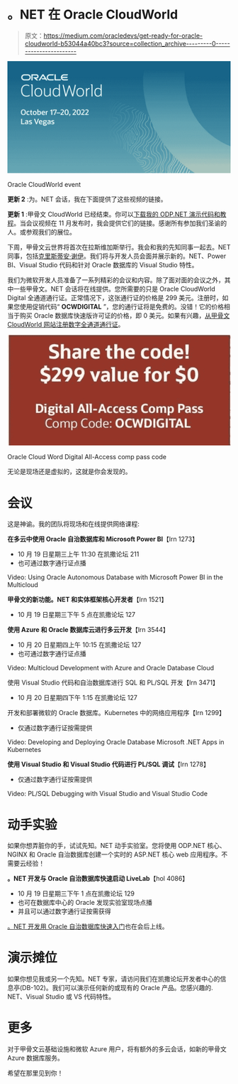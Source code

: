 # 。NET 在 Oracle CloudWorld

> 原文：<https://medium.com/oracledevs/get-ready-for-oracle-cloudworld-b53044a40bc3?source=collection_archive---------0----------------------->

![](img/6ea3f926f0d229730786552188dfe053.png)

Oracle CloudWorld event

**更新 2** :为。NET 会话，我在下面提供了这些视频的链接。

**更新 1** :甲骨文 CloudWorld 已经结束。你可以[下载我的 ODP.NET 演示代码和教程](https://github.com/oracle/dotnet-db-samples/tree/master/session-demos/2022/oracle-cloudworld)。当会议视频在 11 月发布时，我会提供它们的链接。感谢所有参加我们圣谕的人。或参观我们的展位。

下周，甲骨文云世界将首次在拉斯维加斯举行。我会和我的先知同事一起去。NET 同事，包括[克里斯蒂安·谢伊](/@christian.shay)。我们将与开发人员会面并展示新的。NET、Power BI、Visual Studio 代码和针对 Oracle 数据库的 Visual Studio 特性。

我们为微软开发人员准备了一系列精彩的会议和内容。除了面对面的会议之外，其中一些甲骨文。NET 会话将在线提供。您所需要的只是 Oracle CloudWorld Digital 全通道通行证。正常情况下，这张通行证的价格是 299 美元。注册时，如果您使用促销代码“ **OCWDIGITAL** ”，您的通行证将是免费的。没错！它的价格相当于购买 Oracle 数据库快速版许可证的价格，即 0 美元。如果有兴趣，[从甲骨文 CloudWorld 网站注册数字全通道通行证](https://www.oracle.com/cloudworld/register/)。

![](img/d2655ff235978bdf1a22ad013e338b8b.png)

Oracle Cloud Word Digital All-Access comp pass code

无论是现场还是虚拟的，这就是你会发现的。

# 会议

这是神谕。我的团队将现场和在线提供网络课程:

**在多云中使用 Oracle 自治数据库和 Microsoft Power BI**【lrn 1273】

*   10 月 19 日星期三上午 11:30 在凯撒论坛 211
*   也可通过数字通行证点播

Video: Using Oracle Autonomous Database with Microsoft Power BI in the Multicloud

**甲骨文的新功能。NET 和实体框架核心开发者**【lrn 1521】

*   10 月 19 日星期三下午 5 点在凯撒论坛 127

**使用 Azure 和 Oracle 数据库云进行多云开发**【lrn 3544】

*   10 月 20 日星期四上午 10:15 在凯撒论坛 127
*   也可通过数字通行证点播

Video: Multicloud Development with Azure and Oracle Database Cloud

使用 Visual Studio 代码和自治数据库进行 SQL 和 PL/SQL 开发【lrn 3471】

*   10 月 20 日星期四下午 1:15 在凯撒论坛 127

开发和部署微软的 Oracle 数据库。Kubernetes 中的网络应用程序【lrn 1299】

*   仅通过数字通行证按需提供

Video: Developing and Deploying Oracle Database Microsoft .NET Apps in Kubernetes

**使用 Visual Studio 和 Visual Studio 代码进行 PL/SQL 调试**【lrn 1278】

*   仅通过数字通行证按需提供

Video: PL/SQL Debugging with Visual Studio and Visual Studio Code

# 动手实验

如果你想弄脏你的手，试试先知。NET 动手实验室。您将使用 ODP.NET 核心、NGINX 和 Oracle 自治数据库创建一个实时的 ASP.NET 核心 web 应用程序。不需要云经验！

**。NET 开发与 Oracle 自治数据库快速启动 LiveLab**【hol 4086】

*   10 月 19 日星期三下午 1 点在凯撒论坛 129
*   也可在数据库中心的 Oracle 发现实验室现场点播
*   并且可以通过数字通行证按需获得

[。NET 开发用 Oracle 自治数据库快速入门](https://apexapps.oracle.com/pls/apex/dbpm/r/livelabs/view-workshop?wid=3359)也在会后上线。

# 演示摊位

如果你想见我或另一个先知。NET 专家，请访问我们在凯撒论坛开发者中心的信息亭(DB-102)。我们可以演示任何新的或现有的 Oracle 产品。您感兴趣的. NET、Visual Studio 或 VS 代码特性。

# 更多

对于甲骨文云基础设施和微软 Azure 用户，将有额外的多云会话，如新的甲骨文 Azure 数据库服务。

希望在那里见到你！